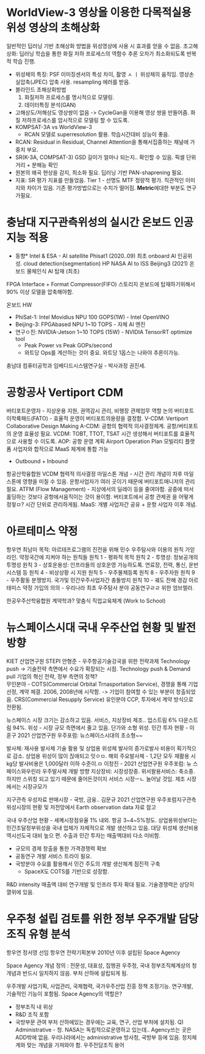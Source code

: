 # WorldView-3 영상을 이용한 다목적실용위성 영상의 초해상화 
일반적인 딥러닝 기반 초해상화 방법을 위성영상에 사용 시 효과를 얻을 수 없음. 
초고해상화: 딥러닝 학습을 통한 화질 저하 프로세스의 역함수 추론
오차가 최소화되도록 반복적 학습 진행. 
* 위성체의 특징: PSF 이미징센서의 특성 차이, 촬영 ㅅ ㅣ 위성체의 움직임. 영상손실압축(JPEC) 압축 사용. resampling 에러를 받음. 
* 블라인드 초해상화방법
	1) 화질저하 프로세스를 명시적으로 모델링. 
	2) 데이터특징 분석(GAN)
* 고해상도/저해상도 영상쌍이 없음 -> CycleGan을 이용해 영상 쌍을 만들어줌. 화질 저하프로세스를 암시적으로 모델링 할 수 있도록. 
* KOMPSAT-3A vs WorldView-3
	* RCAN 모델로 superresolution 활용. 학습시간대비 성능이 좋음. 
* RCAN: Residual in Residual, Channel Attention을 통해서집중하는 채널에 가중치 부요. 
* SR(K-3A, COMPSAT-3) GSD 길이가 얼마나 되는지.. 확인할 수 있음. 픽셀 단위 거리 + 분해능 확인 
* 원본의 왜곡 현상을 감지, 최소화 필요. 딥러닝 기반 PAN-shaprening 필요. 
* 지표: SR 평가 지표를 만들었음. Tier 1 - 선명도 MTF 정량적 평가. 직관적인 이미지와 차이가 있음. 기존 평가방법으로는 수치가 떨어짐. **Metric**에대한 부분도 연구가필요. 

# 충남대 지구관측위성의 실시간 온보드 인공지능 적용
* 동향*
Intel & ESA - AI satellite Phisat1 (2020..09) 최초 onboard AI 인공위성. cloud detection(segmentation)
HP NASA AI to ISS
Beijing3 (2021) 온보드 물체인식 AI 탑재 (최초)

FPGA Interface + Format Compressor(FIFO) 스토리지
온보드에 탑재하기위해서 90% 이상 모델을 압축해야함. 

온보드 HW
* PhiSat-1: Intel Movidius NPU 100 GOPS(1W) - Intel OpenVINO
* Beijing-3: FPGAbased NPU 1~10 TOPS - 자체 AI 엔진
* 연구ㅇ진: NVIDIA-Jetson 1~10 TOPS (15W) - NVIDIA TensorRT optimize tool
	* Peak Power vs Peak GOPs/second
	* 와트당 Ops를 계산하는 것이 중요. 와트당 1옵스는 나와야 추론이가능. 

충남대 컴퓨터공학과 임베디드시스템연구실 - 박사과정 권진세. 

# 공항공사 Vertiport CDM 
버티포트운영자 - 지상운용 지원, 권역감시 관리, 비행장 관제업무 역할 논의 
버티포트이착륙패드(FATO) - 효율적 운영이 버티포트의용량을 결정함. 
V-CDM: Vertiport Collaborative Design Making 
A-CDM: 공항의 협력적 의사결정체계. 
공항/버티포트의 운영 효율성 필요. 
VCDM: TOBT, TTOT, TSAT 시간 생성해서 버티포트를 효율적으로 사용할 수 이도록. 
AOP: 공항 운영 계획 Airport Operation Plan 
모빌리티 플랫폼 사업자와 합작으로 MaaS 체계에 통합 가능
* Outbound + Inbound



항공산학융합원
VCDM 협력적 의사결정 
마일스톤 개념 - 시간 관리 개념이 차후 마일스톤에 영향을 미칠 수 있음. 
운항사업자가 여러 곳이기 때문에 버티포트매니저의 관리 필요. 
ATFM (Flow Management) - 지상에서의 딜레이 등을 줄여야함. 공중에 떠서 홀딩하는 것보다 공항에서움직이는 것이 용이함. 
버티포트에서 공항 관제권 을 어떻게 정읳ㅁ? 시간 단위로 관리하게됨.
MaaS: 개별 사업자간 공유 + 운항 사업자 이후 개념. 


# 아르테미스 약정 
항우연 최남미 
목적: 아르테프로그램의 진전을 위해 민수 우주탐사와 이용의 원칙 가읻라인. 
약정국간에 지켜야 하는 원칙들 
원칙 1 - 평화적 목적
원칙 2 - 투명성: 정보공개의 투명성
원칙 3 - 상호운용성: 인프라들의 상호운영 가능하도록. 연료장, 전력, 통신, 운반 시스템 등 
원칙 4 - 비상상황 시 지원
원칙 5 - 우주물체등록
원칙 8 - 우주자원
원칙 9 - 우주활동 분쟁방지. 국가및 민간우주사업자간 충돌방지
원칙 10 - 궤도 잔해 경감
아르테미스 약정 가입의 의의 - 우리나라 최초 우주탐사 분야 공동연구ㄹㄹ 위한 엄브렐라. 

한공우주산학융합원
계약학과? 
맞춤식 직업교육체계 (Work to School)

# 뉴스페이스시대 국내 우주산업 현황 및 발전 방향 
KIET 산업연구원
STEPI 안형준 - 우주항공기술강국을 위한 전략과제 
Technology push -> 기술전략 측면에서 수요가 확장되는 시점. Technology push & Demand pull 
기업의 혁신 전략, 정부 측면의 정책?  
무인분야 - COTS(Commercial Orbital Trnasportation Service), 
경쟁을 통해 기업 선정, 계약 체결. 2006, 2008년에 시작함. -> 기업이 참여할 수 있는 부분이 창출되었음. 
CRS(Commercial Resupply Service) 
유인분야 CCP, 
투자에서 계약 방식으로 전환됨. 

뉴스페이스 시장 크기는 감소하고 있음. 
서비스, 지상장비 제조.. 업스트림 6% 다운스트림 94%. 
위성 - 시장 규모 측면에서 줄고 있음. 단가와 소형 위성. 
민간 투자 현황 - 이훈구 2021 산업연구원 우주포럼: 뉴스페이스시대의 초소형~~

발사체: 재사용 발사체 기술 활용 및 상업용 위성체 발사의 증가로발사 비용이 획기적으로 감소. 
상업용 위성이 많이 짆애되고 잇ㅇㅁ.
해외 주요발사체 - 1,2단 모두 재활용 시 kg당 발사비용은 1,000달러 이하 수준이.ㅁ
이창진 - 2021 산업연구원 우주포럼: 뉴 스페이스와우린라 우주발사체 개발 방향
지상장비: 시장성장중. 
위서왈용서비스: 축소중. 하지만 스위칭 되고 있기 때문에 줄어든것이지 서비스 시장ㅡㄴ 늘어날 것임. 제조 시장에서는 시장규모가 

지구관측 우성자료 판매시장 - 국방, 금융.. 
김문규 2021 산업연구원 우주포럼지구관측 위성시장의 현황 및 저전망에서 Earth observation data 자료 참고

국내 우주산업 현황 - 세꼐시장점유율 1% 내외. 항공 3~4~5%정도. 
상업용위성보다는 민간조달정부위성을 국내 업체가 자체적으로 개발 생산하고 있음. 
대당 위성체 생산비용 역시선도국 대비 높으 편. 
수출과 민간 투자는 매출액대비 다소 미비함.
* 규모의 경제 창출을 통한 가격경쟁력 확보 
* 공동연구 개발 서비스 트라이 필요. 
* 국방분야 수요를 활용해서 민간 주도의 개발 생산체계 점진적 구축 
	* SpaceX도 COTS를 기반으로 성장함. 

R&D intensity 매출액 대비 연구개발 및 인프라 투자 확대 필요. 
기술경쟁력은 상당히 열위에 있음. 

# 우주청 설립 검토를 위한 정부 우주개발 담당조직 유형 분석 
항우연 정서영 선임
항우연 전략기획본부 
2010년 이후 설립된 Space Agency 

Space Agency 개념 정의 : 전문성, 대표성, 집행권 
우주청, 국내 정부조직체계상의 청 개념과 반드시 일치하지 않음. 
부처 산하에 설립되게 됨. 

우주개발 사업기획, 사업관리, 국제협력, 국가우주산업 진흥
정책 조정기능. 연구개발, 기술적인 기능이 포함됨. 
Space Agency의 역할은?
* 정부조직 내 위상
* R&D 조직 포함
* 국방부문 관여 
부처 산하에있는 경우에는 교육, 연구, 산업 부처에 설치됨. 
Q) Administrative - 청. NASA는 독립적으로운영하고 있는데.. Agency쓰는 곳은 ADD밖에 없음. 우리나라에서는 administrative 방사청, 국방부 등에 있음. 정치체계와 맞는 개념을 가져와야 함.
우주전담조직 용어 